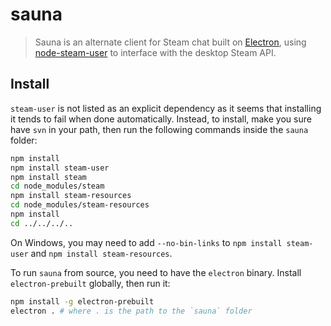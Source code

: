 # sauna

> Sauna is an alternate client for Steam chat built on [Electron](https://electron.atom.io), using [node-steam-user](https://github.com/DoctorMcKay/node-steam-user) to interface with the desktop Steam API.

## Install

`steam-user` is not listed as an explicit dependency as it seems that installing it tends to fail when done automatically. Instead, to install, make you sure have `svn` in your path, then run the following commands inside the `sauna` folder:

```sh
npm install
npm install steam-user
npm install steam
cd node_modules/steam
npm install steam-resources
cd node_modules/steam-resources
npm install
cd ../../../..
```

On Windows, you may need to add `--no-bin-links` to `npm install steam-user` and `npm install steam-resources`.

To run `sauna` from source, you need to have the `electron` binary. Install `electron-prebuilt` globally, then run it:

```sh
npm install -g electron-prebuilt
electron . # where . is the path to the `sauna` folder
```
